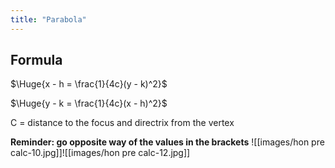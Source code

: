 ```yaml
---
title: "Parabola"
---
```

## Formula

$\Huge{x - h = \frac{1}{4c}(y - k)^2}$

$\Huge{y - k = \frac{1}{4c}(x - h)^2}$

C = distance to the focus and directrix from the vertex

**Reminder: go opposite way of the values in the brackets**
![[images/hon pre calc-10.jpg]]![[images/hon pre calc-12.jpg]]